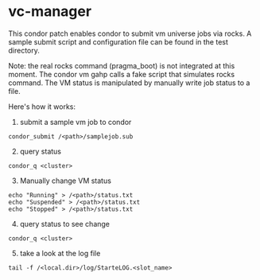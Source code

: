 vc-manager
==========
This condor patch enables condor to submit vm universe jobs via rocks. A sample submit script and configuration file can be found in the test directory.

Note: the real rocks command (pragma_boot) is not integrated at this moment. The condor vm gahp calls a fake script that simulates rocks command. The VM status is manipulated by manually write job status to a file.

Here's how it works:
1. submit a sample vm job to condor
~~~
condor_submit /<path>/samplejob.sub
~~~
2. query status
~~~
condor_q <cluster>
~~~
3. Manually change VM status
~~~
echo "Running" > /<path>/status.txt
echo "Suspended" > /<path>/status.txt
echo "Stopped" > /<path>/status.txt
~~~
4. query status to see change
~~~
condor_q <cluster>
~~~
5. take a look at the log file
~~~
tail -f /<local.dir>/log/StarteLOG.<slot_name>
~~~
